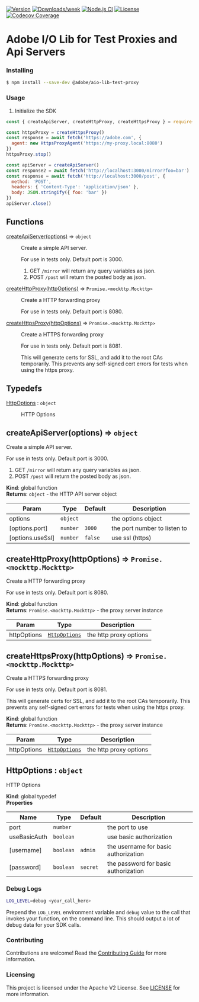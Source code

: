<!--
Copyright 2021 Adobe. All rights reserved.
This file is licensed to you under the Apache License, Version 2.0 (the "License");
you may not use this file except in compliance with the License. You may obtain a copy
of the License at http://www.apache.org/licenses/LICENSE-2.0

Unless required by applicable law or agreed to in writing, software distributed under
the License is distributed on an "AS IS" BASIS, WITHOUT WARRANTIES OR REPRESENTATIONS
OF ANY KIND, either express or implied. See the License for the specific language
governing permissions and limitations under the License.
-->

<!--
!!!!!!!!!!!!!!!!!!!!!!!!!!!!!!!!!!!!!!!!!!!!!!!!!!!!!!!!!!!!!!!!!!!!!!
DO NOT update README.md, it is generated.
Modify 'docs/readme_template.md', then run `npm run generate-docs`.
!!!!!!!!!!!!!!!!!!!!!!!!!!!!!!!!!!!!!!!!!!!!!!!!!!!!!!!!!!!!!!!!!!!!!!
-->

[![Version](https://img.shields.io/npm/v/@adobe/aio-lib-test-proxy.svg)](https://npmjs.org/package/@adobe/aio-lib-test-proxy)
[![Downloads/week](https://img.shields.io/npm/dw/@adobe/aio-lib-test-proxy.svg)](https://npmjs.org/package/@adobe/aio-lib-test-proxy)
[![Node.js CI](https://github.com/adobe/aio-lib-test-proxy/actions/workflows/node.js.yml/badge.svg)](https://github.com/adobe/aio-lib-test-proxy/actions/workflows/node.js.yml)
[![License](https://img.shields.io/badge/License-Apache%202.0-blue.svg)](https://opensource.org/licenses/Apache-2.0) 
[![Codecov Coverage](https://img.shields.io/codecov/c/github/adobe/aio-lib-test-proxy/main.svg?style=flat-square)](https://codecov.io/gh/adobe/aio-lib-test-proxy/)


# Adobe I/O Lib for Test Proxies and Api Servers

### Installing

```bash
$ npm install --save-dev @adobe/aio-lib-test-proxy
```

### Usage
1) Initialize the SDK

```javascript
const { createApiServer, createHttpProxy, createHttpsProxy } = require('@adobe/aio-lib-test-proxy')

const httpsProxy = createHttpsProxy()
const response = await fetch('https://adobe.com', {
  agent: new HttpsProxyAgent('https://my-proxy.local:8080')
})
httpsProxy.stop()

const apiServer = createApiServer()
const response2 = await fetch('http://localhost:3000/mirror?foo=bar')
const response = await fetch('http://localhost:3000/post', {
  method: 'POST',
  headers: { 'Content-Type': 'application/json' },
  body: JSON.stringify({ foo: 'bar' })
})
apiServer.close()
```

## Functions

<dl>
<dt><a href="#createApiServer">createApiServer(options)</a> ⇒ <code>object</code></dt>
<dd><p>Create a simple API server.</p>
<p>For use in tests only.
Default port is 3000.</p>
<ol>
<li>GET <code>/mirror</code> will return any query variables as json.</li>
<li>POST <code>/post</code> will return the posted body as json.</li>
</ol>
</dd>
<dt><a href="#createHttpProxy">createHttpProxy(httpOptions)</a> ⇒ <code>Promise.&lt;mockttp.Mockttp&gt;</code></dt>
<dd><p>Create a HTTP forwarding proxy</p>
<p>For use in tests only.
Default port is 8080.</p>
</dd>
<dt><a href="#createHttpsProxy">createHttpsProxy(httpOptions)</a> ⇒ <code>Promise.&lt;mockttp.Mockttp&gt;</code></dt>
<dd><p>Create a HTTPS forwarding proxy</p>
<p>For use in tests only.
Default port is 8081.</p>
<p>This will generate certs for SSL, and add it to the root CAs temporarily.
This prevents any self-signed cert errors for tests when using the https proxy.</p>
</dd>
</dl>

## Typedefs

<dl>
<dt><a href="#HttpOptions">HttpOptions</a> : <code>object</code></dt>
<dd><p>HTTP Options</p>
</dd>
</dl>

<a name="createApiServer"></a>

## createApiServer(options) ⇒ <code>object</code>
Create a simple API server.

For use in tests only.
Default port is 3000.

1. GET `/mirror` will return any query variables as json.
2. POST `/post` will return the posted body as json.

**Kind**: global function  
**Returns**: <code>object</code> - the HTTP API server object  

| Param | Type | Default | Description |
| --- | --- | --- | --- |
| options | <code>object</code> |  | the options object |
| [options.port] | <code>number</code> | <code>3000</code> | the port number to listen to |
| [options.useSsl] | <code>number</code> | <code>false</code> | use ssl (https) |

<a name="createHttpProxy"></a>

## createHttpProxy(httpOptions) ⇒ <code>Promise.&lt;mockttp.Mockttp&gt;</code>
Create a HTTP forwarding proxy

For use in tests only.
Default port is 8080.

**Kind**: global function  
**Returns**: <code>Promise.&lt;mockttp.Mockttp&gt;</code> - the proxy server instance  

| Param | Type | Description |
| --- | --- | --- |
| httpOptions | [<code>HttpOptions</code>](#HttpOptions) | the http proxy options |

<a name="createHttpsProxy"></a>

## createHttpsProxy(httpOptions) ⇒ <code>Promise.&lt;mockttp.Mockttp&gt;</code>
Create a HTTPS forwarding proxy

For use in tests only.
Default port is 8081.

This will generate certs for SSL, and add it to the root CAs temporarily.
This prevents any self-signed cert errors for tests when using the https proxy.

**Kind**: global function  
**Returns**: <code>Promise.&lt;mockttp.Mockttp&gt;</code> - the proxy server instance  

| Param | Type | Description |
| --- | --- | --- |
| httpOptions | [<code>HttpOptions</code>](#HttpOptions) | the http proxy options |

<a name="HttpOptions"></a>

## HttpOptions : <code>object</code>
HTTP Options

**Kind**: global typedef  
**Properties**

| Name | Type | Default | Description |
| --- | --- | --- | --- |
| port | <code>number</code> |  | the port to use |
| useBasicAuth | <code>boolean</code> |  | use basic authorization |
| [username] | <code>boolean</code> | <code>admin</code> | the username for basic authorization |
| [password] | <code>boolean</code> | <code>secret</code> | the password for basic authorization |

### Debug Logs

```bash
LOG_LEVEL=debug <your_call_here>
```

Prepend the `LOG_LEVEL` environment variable and `debug` value to the call that invokes your function, on the command line. This should output a lot of debug data for your SDK calls.

### Contributing

Contributions are welcome! Read the [Contributing Guide](./.github/CONTRIBUTING.md) for more information.

### Licensing

This project is licensed under the Apache V2 License. See [LICENSE](LICENSE) for more information.
